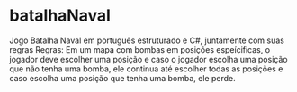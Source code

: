 # batalhaNaval
Jogo Batalha Naval em português estruturado e C#, juntamente com suas regras
Regras: Em um mapa com bombas em posições espeícificas, o jogador deve escolher uma posição e caso o jogador escolha uma posição que não tenha uma bomba, ele continua até escolher todas as posições e caso escolha uma posição que tenha uma bomba, ele perde.
